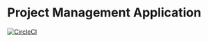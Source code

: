 # Project Management Application
[![CircleCI](https://circleci.com/gh/MatejMijoski/projectmanagement.svg?style=svg)](#)  

